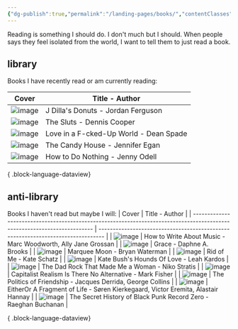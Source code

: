 ```yaml
---
{"dg-publish":true,"permalink":"/landing-pages/books/","contentClasses":"cards table-100"}
---
```


Reading is something I should do. I don't much but I should. When people says they feel isolated from the world, I want to tell them to just read a book. 

## library

Books I have recently read or am currently reading:

| Cover                                                                                                                     | Title - Author                         |
| ------------------------------------------------------------------------------------------------------------------------- | -------------------------------------- |
| ![image](https://images-na.ssl-images-amazon.com/images/S/compressed.photo.goodreads.com/books/1398382526i/22009847.jpg)  | J Dilla's Donuts - Jordan Ferguson     |
| ![image](https://images-na.ssl-images-amazon.com/images/S/compressed.photo.goodreads.com/books/1705743794i/51587.jpg)     | The Sluts - Dennis Cooper              |
| ![image](https://images-na.ssl-images-amazon.com/images/S/compressed.photo.goodreads.com/books/1719002769i/212924187.jpg) | Love in a F-cked-Up World - Dean Spade |
| ![image](https://images-na.ssl-images-amazon.com/images/S/compressed.photo.goodreads.com/books/1642351487i/58437521.jpg)  | The Candy House - Jennifer Egan        |
| ![image](https://images-na.ssl-images-amazon.com/images/S/compressed.photo.goodreads.com/books/1550724373l/42771901.jpg)  | How to Do Nothing - Jenny Odell        |

{ .block-language-dataview}
## anti-library

Books I haven't read but maybe I will:
| Cover                                                                                                                     | Title - Author                                                                   |
| ------------------------------------------------------------------------------------------------------------------------- | -------------------------------------------------------------------------------- |
| ![image](https://images-na.ssl-images-amazon.com/images/S/compressed.photo.goodreads.com/books/1421837014i/21531347.jpg)  | How to Write About Music - Marc Woodworth, Ally Jane Grossan                     |
| ![image](https://images-na.ssl-images-amazon.com/images/S/compressed.photo.goodreads.com/books/1348521096i/301894.jpg)    | Grace - Daphne A. Brooks                                                         |
| ![image](https://images-na.ssl-images-amazon.com/images/S/compressed.photo.goodreads.com/books/1348446865i/9433004.jpg)   | Marquee Moon - Bryan Waterman                                                    |
| ![image](https://images-na.ssl-images-amazon.com/images/S/compressed.photo.goodreads.com/books/1355039904i/698111.jpg)    | Rid of Me - Kate Schatz                                                          |
| ![image](https://images-na.ssl-images-amazon.com/images/S/compressed.photo.goodreads.com/books/1711286449i/210319106.jpg) | Kate Bush's Hounds Of Love - Leah Kardos                                         |
| ![image](https://images-na.ssl-images-amazon.com/images/S/compressed.photo.goodreads.com/books/1733174822i/217873806.jpg) | The Dad Rock That Made Me a Woman - Niko Stratis                                 |
| ![image](https://images-na.ssl-images-amazon.com/images/S/compressed.photo.goodreads.com/books/1732718088i/6763725.jpg)   | Capitalist Realism Is There No Alternative - Mark Fisher                         |
| ![image](https://images-na.ssl-images-amazon.com/images/S/compressed.photo.goodreads.com/books/1389158442i/187998.jpg)    | The Politics of Friendship - Jacques Derrida, George  Collins                    |
| ![image](https://images-na.ssl-images-amazon.com/images/S/compressed.photo.goodreads.com/books/1747674161i/24970.jpg)     | EitherOr A Fragment of Life - Søren Kierkegaard, Victor Eremita, Alastair Hannay |
| ![image](https://images-na.ssl-images-amazon.com/images/S/compressed.photo.goodreads.com/books/1673816964i/78264196.jpg)  | The Secret History of Black Punk Record Zero - Raeghan Buchanan                  |

{ .block-language-dataview}
